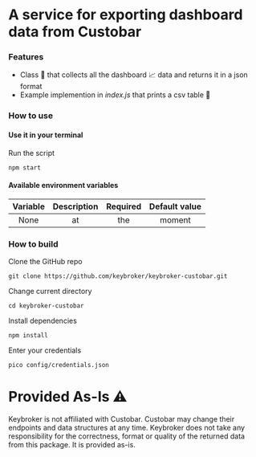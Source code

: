 # A service for exporting dashboard data from Custobar

### Features
* Class :wrench: that collects all the dashboard :chart_with_upwards_trend: data and returns it in a json format
* Example implemention in _index.js_ that prints a csv table :scroll:

### How to use

#### Use it in your terminal
Run the script
```
npm start
```

#### Available environment variables
Variable | Description | Required | Default value
:---:|:---:|:---:|:---:
None|at|the|moment

### How to build
Clone the GitHub repo
```
git clone https://github.com/keybroker/keybroker-custobar.git
```

Change current directory
```
cd keybroker-custobar
```

Install dependencies
```
npm install
```

Enter your credentials
```
pico config/credentials.json
```

# Provided As-Is :warning:

Keybroker is not affiliated with Custobar. Custobar may change their endpoints and data structures at any time. Keybroker does not take any responsibility for the correctness, format or quality of the returned data from this package. It is provided as-is.